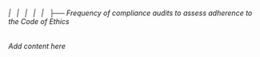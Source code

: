 ###### |   |   |   |   |   ├── Frequency of compliance audits to assess adherence to the Code of Ethics

*Add content here*